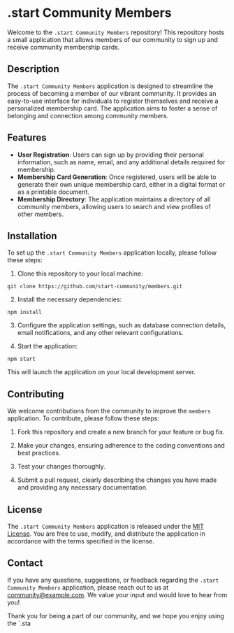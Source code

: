 # .start Community Members

Welcome to the `.start Community Members` repository! This repository hosts a small application that allows members of our community to sign up and receive community membership cards.

## Description

The `.start Community Members` application is designed to streamline the process of becoming a member of our vibrant community. It provides an easy-to-use interface for individuals to register themselves and receive a personalized membership card. The application aims to foster a sense of belonging and connection among community members.

## Features

- **User Registration**: Users can sign up by providing their personal information, such as name, email, and any additional details required for membership.
- **Membership Card Generation**: Once registered, users will be able to generate their own unique membership card, either in a digital format or as a printable document.
- **Membership Directory**: The application maintains a directory of all community members, allowing users to search and view profiles of other members.

## Installation

To set up the `.start Community Members` application locally, please follow these steps:

1. Clone this repository to your local machine:

`git clone https://github.com/start-cummunity/members.git `


2. Install the necessary dependencies:

`npm install`



3. Configure the application settings, such as database connection details, email notifications, and any other relevant configurations.

4. Start the application:

`npm start`

This will launch the application on your local development server.

## Contributing

We welcome contributions from the community to improve the `members` application. To contribute, please follow these steps:

1. Fork this repository and create a new branch for your feature or bug fix.

2. Make your changes, ensuring adherence to the coding conventions and best practices.

3. Test your changes thoroughly.

4. Submit a pull request, clearly describing the changes you have made and providing any necessary documentation.

## License

The `.start Community Members` application is released under the [MIT License](LICENSE). You are free to use, modify, and distribute the application in accordance with the terms specified in the license.

## Contact

If you have any questions, suggestions, or feedback regarding the `.start Community Members` application, please reach out to us at [community@example.com](mailto:dot.start.dev.@gmail.com). We value your input and would love to hear from you!

Thank you for being a part of our community, and we hope you enjoy using the `.sta

